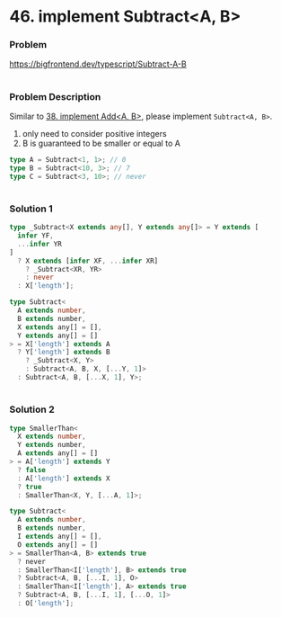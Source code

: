 # 46. implement Subtract<A, B>

### Problem

https://bigfrontend.dev/typescript/Subtract-A-B

#

### Problem Description

Similar to [38. implement Add<A, B>](https://bigfrontend.dev/typescript/implement-Add-A-B), please implement `Subtract<A, B>`.

1. only need to consider positive integers
2. B is guaranteed to be smaller or equal to A

```ts
type A = Subtract<1, 1>; // 0
type B = Subtract<10, 3>; // 7
type C = Subtract<3, 10>; // never
```

#

### Solution 1

```ts
type _Subtract<X extends any[], Y extends any[]> = Y extends [
  infer YF,
  ...infer YR
]
  ? X extends [infer XF, ...infer XR]
    ? _Subtract<XR, YR>
    : never
  : X['length'];

type Subtract<
  A extends number,
  B extends number,
  X extends any[] = [],
  Y extends any[] = []
> = X['length'] extends A
  ? Y['length'] extends B
    ? _Subtract<X, Y>
    : Subtract<A, B, X, [...Y, 1]>
  : Subtract<A, B, [...X, 1], Y>;
```

#

### Solution 2

```ts
type SmallerThan<
  X extends number,
  Y extends number,
  A extends any[] = []
> = A['length'] extends Y
  ? false
  : A['length'] extends X
  ? true
  : SmallerThan<X, Y, [...A, 1]>;

type Subtract<
  A extends number,
  B extends number,
  I extends any[] = [],
  O extends any[] = []
> = SmallerThan<A, B> extends true
  ? never
  : SmallerThan<I['length'], B> extends true
  ? Subtract<A, B, [...I, 1], O>
  : SmallerThan<I['length'], A> extends true
  ? Subtract<A, B, [...I, 1], [...O, 1]>
  : O['length'];
```
